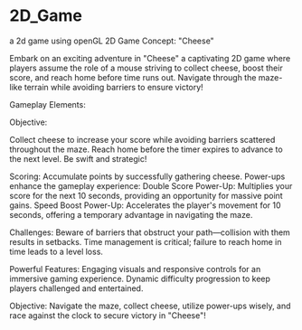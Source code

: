 # 2D_Game
a 2d game using openGL
2D Game Concept: "Cheese"

Embark on an exciting adventure in "Cheese" a captivating 2D game where players assume the role of a mouse striving to collect cheese, boost their score, and reach home before time runs out. Navigate through the maze-like terrain while avoiding barriers to ensure victory!

Gameplay Elements:

Objective:

Collect cheese to increase your score while avoiding barriers scattered throughout the maze.
Reach home before the timer expires to advance to the next level. Be swift and strategic!

Scoring:
Accumulate points by successfully gathering cheese.
Power-ups enhance the gameplay experience:
Double Score Power-Up: Multiplies your score for the next 10 seconds, providing an opportunity for massive point gains.
Speed Boost Power-Up: Accelerates the player's movement for 10 seconds, offering a temporary advantage in navigating the maze.

Challenges:
Beware of barriers that obstruct your path—collision with them results in setbacks.
Time management is critical; failure to reach home in time leads to a level loss.

Powerful Features:
Engaging visuals and responsive controls for an immersive gaming experience.
Dynamic difficulty progression to keep players challenged and entertained.

Objective:
Navigate the maze, collect cheese, utilize power-ups wisely, and race against the clock to secure victory in "Cheese"!
